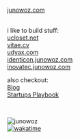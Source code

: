 <a alt="Website" href="https://junowoz.com">junowoz.com</a>
<br/>
<br/>

i like to build stuff:
<br/>
<a alt="Website" href="https://ucloset.net">ucloset.net</a>
<br/>
<a alt="Website" href="https://vitae.cv">vitae.cv</a>
<br/>
<a alt="Website" href="https://udyax.com">udyax.com</a>
<br/>
<a alt="Website" href="https://identicon.junowoz.com">identicon.junowoz.com</a>
<br/>
<a alt="Website" href="https://inovatec.junowoz.com">inovatec.junowoz.com</a>
<br/>

also checkout:
<br/>
<a alt="Website" href="https://blog.junowoz.com">Blog</a>
<br/>
<a alt="Website" href="https://playbook.junowoz.com">Startups Playbook</a>

<br/>

![junowoz](https://komarev.com/ghpvc/?username=junowoz&style=flat)
<br/>
[![wakatime](https://wakatime.com/badge/user/4d9cf0c8-744a-4434-8913-a0e2dfa798c2.svg)](https://wakatime.com/@4d9cf0c8-744a-4434-8913-a0e2dfa798c2)
